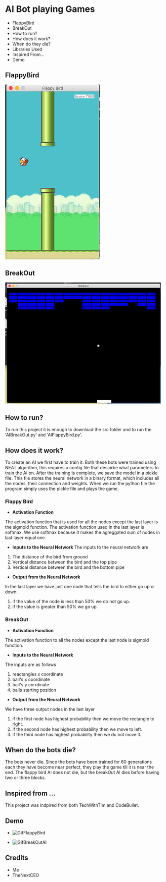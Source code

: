 # AI Bot playing Games
* FlappyBird
* BreakOut
* How to run?
* How does it work?
* When do they die?
* Libraries Used
* Inspired From...
* Demo

## FlappyBird
![FlappyBird](/pics/FlappyBird.png)

## BreakOut
![BreakOut](/pics/BreakOut.png)

## How to run?
To run this project it is enough to download the src folder and to run the 'AIBreakOut.py' and 'AIFlappyBird.py'. 

## How does it work?
To create an AI we first have to train it. Both these bots were trained using NEAT algorithm, this requires a config file that descirbe what parameters to train the AI on. After the training is complete, we save the model in a pickle file. This file stores the neural network in a binary format, which includes all the nodes, their connection and weights. When we run the python file the program simply uses the pickle file and plays the game.

### Flappy Bird
* **Activation Function**

The activation function that is used for all the nodes except the last layer is the sigmoid function. The activation function used in the last layer is softmax. We use softmax because it makes the agreggated sum of nodes in last layer equal one. 

* **Inputs to the Neural Network**
The inputs to the neural network are
1. The distance of the bird from ground
2. Vertical distance between the bird and the top pipe
3. Vertical distance between the bird and the bottom pipe

* **Output from the Neural Network**

In the last layer we have just one node that tells the bird to either go up or down.
1. if the value of the node is less than 50% we do not go up.
2. if the value is greater than 50% we go up.

### BreakOut
* **Activation Function**

The activation function to all the nodes except the last node is sigmoid function.

* **Inputs to the Neural Network**

The inputs are as follows
1. reactangles x coordinate
2. ball's x coordinate
3. ball's y corrdinate
4. balls starting position

* **Output from the Neural Network**

We have three output nodes in the last layer
1. if the first node has highest probability then we move the rectangle to right.
2. if the second node has highest probability then we move to left.
3. if the third node has highest probability then we do not move it.

## When do the bots die?
The bots never die. Since the bots have been trained for 60 generations each they have become near perfect, they play the game till it is near the end. The flappy bird AI does not die, but the breakOut AI dies before having two or three blocks.

## Inspired from ...
This project was indpired from both TechWithTim and CodeBullet. 

## Demo
* ![GifFlappyBird](https://media.giphy.com/media/hHpha1dLcm3NsLCjBr/giphy.gif)

* ![GifBreakOutAI](https://media.giphy.com/media/doxA29JkeLZg6gfD5u/giphy.gif)

## Credits
* Me
* TheNextCEO
